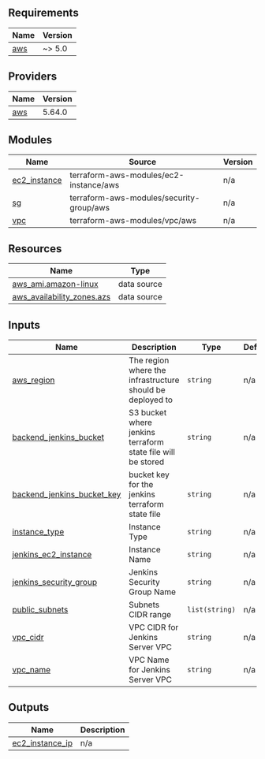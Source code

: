 <!-- BEGIN_TF_DOCS -->
## Requirements

| Name | Version |
|------|---------|
| <a name="requirement_aws"></a> [aws](#requirement\_aws) | ~> 5.0 |

## Providers

| Name | Version |
|------|---------|
| <a name="provider_aws"></a> [aws](#provider\_aws) | 5.64.0 |

## Modules

| Name | Source | Version |
|------|--------|---------|
| <a name="module_ec2_instance"></a> [ec2\_instance](#module\_ec2\_instance) | terraform-aws-modules/ec2-instance/aws | n/a |
| <a name="module_sg"></a> [sg](#module\_sg) | terraform-aws-modules/security-group/aws | n/a |
| <a name="module_vpc"></a> [vpc](#module\_vpc) | terraform-aws-modules/vpc/aws | n/a |

## Resources

| Name | Type |
|------|------|
| [aws_ami.amazon-linux](https://registry.terraform.io/providers/hashicorp/aws/latest/docs/data-sources/ami) | data source |
| [aws_availability_zones.azs](https://registry.terraform.io/providers/hashicorp/aws/latest/docs/data-sources/availability_zones) | data source |

## Inputs

| Name | Description | Type | Default | Required |
|------|-------------|------|---------|:--------:|
| <a name="input_aws_region"></a> [aws\_region](#input\_aws\_region) | The region where the infrastructure should be deployed to | `string` | n/a | yes |
| <a name="input_backend_jenkins_bucket"></a> [backend\_jenkins\_bucket](#input\_backend\_jenkins\_bucket) | S3 bucket where jenkins terraform state file will be stored | `string` | n/a | yes |
| <a name="input_backend_jenkins_bucket_key"></a> [backend\_jenkins\_bucket\_key](#input\_backend\_jenkins\_bucket\_key) | bucket key for the jenkins terraform state file | `string` | n/a | yes |
| <a name="input_instance_type"></a> [instance\_type](#input\_instance\_type) | Instance Type | `string` | n/a | yes |
| <a name="input_jenkins_ec2_instance"></a> [jenkins\_ec2\_instance](#input\_jenkins\_ec2\_instance) | Instance Name | `string` | n/a | yes |
| <a name="input_jenkins_security_group"></a> [jenkins\_security\_group](#input\_jenkins\_security\_group) | Jenkins Security Group Name | `string` | n/a | yes |
| <a name="input_public_subnets"></a> [public\_subnets](#input\_public\_subnets) | Subnets CIDR range | `list(string)` | n/a | yes |
| <a name="input_vpc_cidr"></a> [vpc\_cidr](#input\_vpc\_cidr) | VPC CIDR for Jenkins Server VPC | `string` | n/a | yes |
| <a name="input_vpc_name"></a> [vpc\_name](#input\_vpc\_name) | VPC Name for Jenkins Server VPC | `string` | n/a | yes |

## Outputs

| Name | Description |
|------|-------------|
| <a name="output_ec2_instance_ip"></a> [ec2\_instance\_ip](#output\_ec2\_instance\_ip) | n/a |
<!-- END_TF_DOCS -->